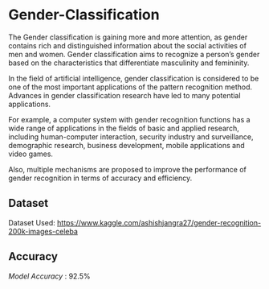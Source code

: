 # Gender-Classification
The Gender classification is gaining more and more attention, as gender contains rich and distinguished information about the social activities of men and women. Gender classification aims to recognize a person’s gender based on the characteristics that differentiate masculinity and femininity.

In the field of artificial intelligence, gender classification is considered to be one of the most important applications of the pattern recognition method. Advances in gender classification research have led to many potential applications.

For example, a computer system with gender recognition functions has a wide range of applications in the fields of basic and applied research, including human-computer interaction, security industry and surveillance, demographic research, business development, mobile applications and video games.

Also, multiple mechanisms are proposed to improve the performance of gender recognition in terms of accuracy and efficiency.

## Dataset
Dataset Used: https://www.kaggle.com/ashishjangra27/gender-recognition-200k-images-celeba

## Accuracy
*Model Accuracy* : 92.5%
